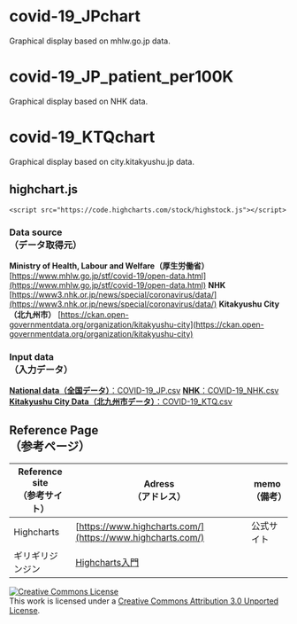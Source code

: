 # covid-19_JPchart
Graphical display based on mhlw.go.jp data.
# covid-19_JP_patient_per100K
Graphical display based on NHK data.
# covid-19_KTQchart
Graphical display based on city.kitakyushu.jp data.

## highchart.js

 ```
 <script src="https://code.highcharts.com/stock/highstock.js"></script>
 ```

### Data source<br>（データ取得元）
**Ministry of Health, Labour and Welfare（厚生労働省）**
[https://www.mhlw.go.jp/stf/covid-19/open-data.html](https://www.mhlw.go.jp/stf/covid-19/open-data.html)
**NHK**
[https://www3.nhk.or.jp/news/special/coronavirus/data/](https://www3.nhk.or.jp/news/special/coronavirus/data/)
**Kitakyushu City（北九州市）**
[https://ckan.open-governmentdata.org/organization/kitakyushu-city](https://ckan.open-governmentdata.org/organization/kitakyushu-city)<br>

### Input data<br>（入力データ）
[**National data（全国データ）**：COVID-19_JP.csv](https://github.com/u-10bei/covid-19_JPdata/blob/main/data/COVID-19_JP.csv)
[**NHK**：COVID-19_NHK.csv](https://github.com/u-10bei/covid-19_JPdata/blob/main/data/COVID-19_NHK.csv)
[**Kitakyushu City Data（北九州市データ）**：COVID-19_KTQ.csv](https://github.com/u-10bei/covid-19_JPdata/blob/main/data/COVID-19_KTQ.csv)

## Reference Page<br>（参考ページ）

|Reference site<br>（参考サイト）|Adress<br>（アドレス）|memo<br>（備考）|
|---|---|---|
|Highcharts|[https://www.highcharts.com/](https://www.highcharts.com/)|公式サイト|
|ギリギリジンジン|[Highcharts入門](https://grgrjnjn.hatenablog.jp/entry/2020/09/18/221052)||

<a rel="license" href="http://creativecommons.org/licenses/by/3.0/"><img alt="Creative Commons License" style="border-width:0" src="https://i.creativecommons.org/l/by/3.0/88x31.png" /></a><br />This work is licensed under a <a rel="license" href="http://creativecommons.org/licenses/by/3.0/">Creative Commons Attribution 3.0 Unported License</a>.